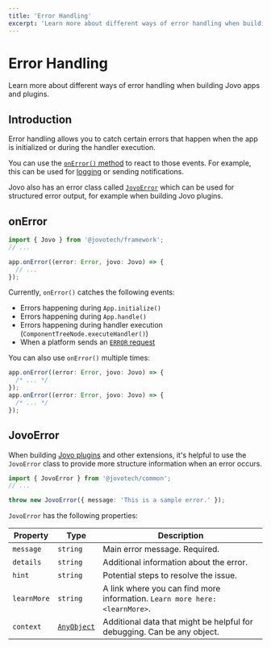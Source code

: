 ```yaml
---
title: 'Error Handling'
excerpt: 'Learn more about different ways of error handling when building Jovo apps and plugins.'
---
```


# Error Handling

Learn more about different ways of error handling when building Jovo apps and plugins.

## Introduction

Error handling allows you to catch certain errors that happen when the app is initialized or during the handler execution.

You can use the [`onError()` method](#onerror) to react to those events. For example, this can be used for [logging](https://v4.jovo.tech/docs/logging) or sending notifications.

Jovo also has an error class called [`JovoError`](#jovoerror) which can be used for structured error output, for example when building Jovo plugins.

## onError

```typescript
import { Jovo } from '@jovotech/framework';
// ...

app.onError((error: Error, jovo: Jovo) => {
  // ...
});
```

Currently, `onError()` catches the following events:

- Errors happening during `App.initialize()`
- Errors happening during `App.handle()`
- Errors happening during handler execution (`ComponentTreeNode.executeHandler()`)
- When a platform sends an [`ERROR` request](https://v4.jovo.tech/docs/input#error)

You can also use `onError()` multiple times:

```typescript
app.onError((error: Error, jovo: Jovo) => {
  /* ... */
});
app.onError((error: Error, jovo: Jovo) => {
  /* ... */
});
```

## JovoError

When building [Jovo plugins](https://v4.jovo.tech/docs/plugins) and other extensions, it's helpful to use the `JovoError` class to provide more structure information when an error occurs.

```typescript
import { JovoError } from '@jovotech/common';
// ...

throw new JovoError({ message: 'This is a sample error.' });
```

`JovoError` has the following properties:

| Property    | Type                                                                                         | Description                                                                 |
| ----------- | -------------------------------------------------------------------------------------------- | --------------------------------------------------------------------------- |
| `message`   | `string`                                                                                     | Main error message. Required.                                               |
| `details`   | `string`                                                                                     | Additional information about the error.                                     |
| `hint`      | `string`                                                                                     | Potential steps to resolve the issue.                                       |
| `learnMore` | `string`                                                                                     | A link where you can find more information. `Learn more here: <learnMore>`. |
| `context`   | [`AnyObject`](https://github.com/jovotech/jovo-framework/blob/v4/latest/common/src/index.ts) | Additional data that might be helpful for debugging. Can be any object.     |
